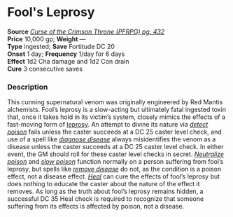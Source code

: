 # Fool's Leprosy

**Source** [_Curse of the Crimson Throne (PFRPG) pg. 432_](http://paizo.com/products/btpy9nme?Pathfinder-Adventure-Path-Curse-of-the-Crimson-Throne)  
**Price** 10,000 gp; **Weight** —  
**Type** ingested; **Save** Fortitude DC 20  
**Onset** 1 day; **Frequency** 1/day for 6 days  
**Effect** 1d2 Cha damage and 1d2 Con drain  
**Cure** 3 consecutive saves

### Description

This cunning supernatural venom was originally engineered by Red Mantis alchemists. Fool’s leprosy is a slow-acting but ultimately fatal ingested toxin that, once it takes hold in its victim’s system, closely mimics the effects of a fast-moving form of [leprosy](https://www.aonprd.com/Diseases.aspx?ItemName=Leprosy). An attempt to divine its nature via [_detect poison_](https://www.aonprd.com/SpellDisplay.aspx?ItemName=detect%20poison) fails unless the caster succeeds at a DC 25 caster level check, and use of a spell like [_diagnose disease_](https://www.aonprd.com/SpellDisplay.aspx?ItemName=diagnose%20disease) always misidentifies the venom as a disease unless the caster succeeds at a DC 25 caster level check. In either event, the GM should roll for these caster level checks in secret. [_Neutralize poison_](https://www.aonprd.com/SpellDisplay.aspx?ItemName=Neutralize%20poison) and [_slow poison_](https://www.aonprd.com/SpellDisplay.aspx?ItemName=slow%20poison) function normally on a person suffering from fool’s leprosy, but spells like [_remove disease_](https://www.aonprd.com/SpellDisplay.aspx?ItemName=remove%20disease) do not, as the condition is a poison effect, not a disease effect. [_Heal_](https://www.aonprd.com/SpellDisplay.aspx?ItemName=Heal) can cure the effects of fool’s leprosy but does nothing to educate the caster about the nature of the effect it removes. As long as the truth about fool’s leprosy remains hidden, a successful DC 35 Heal check is required to recognize that someone suffering from its effects is affected by poison, not a disease.